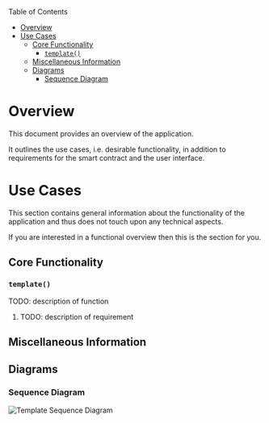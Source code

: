 Table of Contents
- [Overview](#overview)
- [Use Cases](#use-cases)
  - [Core Functionality](#core-functionality)
    - [`template()`](#template)
  - [Miscellaneous Information](#miscellaneous-information)
  - [Diagrams](#diagrams)
    - [Sequence Diagram](#sequence-diagram)

# Overview

This document provides an overview of the application.

It outlines the use cases, i.e. desirable functionality, in addition to requirements for the smart contract and the user interface.

# Use Cases

This section contains general information about the functionality of the application and thus does not touch upon any technical aspects.

If you are interested in a functional overview then this is the section for you.

## Core Functionality

### `template()`

TODO: description of function

1. TODO: description of requirement

## Miscellaneous Information

## Diagrams

### Sequence Diagram

![Template Sequence Diagram](.docs/template-sequence-diagram.png)
